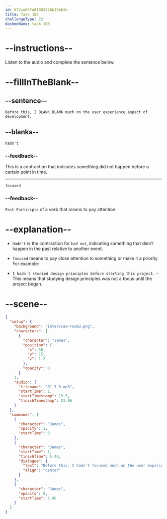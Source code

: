 ```yaml
---
id: 672ce07fa81803826b15b63e
title: Task 108
challengeType: 22
dashedName: task-108
---
```


<!-- (audio) James: Before this, I hadn't focused much on the user experience aspect of development. -->

# --instructions--

Listen to the audio and complete the sentence below.

# --fillInTheBlank--

## --sentence--

`Before this, I BLANK BLANK much on the user experience aspect of development.`

## --blanks--

`hadn't`

### --feedback--

This is a contraction that indicates something did not happen before a certain point in time.

---

`focused`

### --feedback--

`Past Participle` of a verb that means to pay attention.

# --explanation--

- `Hadn't` is the contraction for `had not`, indicating something that didn’t happen in the past relative to another event.

- `focused` means to pay close attention to something or make it a priority. For example:

- `I hadn't studied design principles before starting this project.` - This means that studying design principles was not a focus until the project began.

# --scene--

```json
{
  "setup": {
    "background": "interview-room3.png",
    "characters": [
      {
        "character": "James",
        "position": {
          "x": 50,
          "y": 15,
          "z": 1.2
        },
        "opacity": 0
      }
    ],
    "audio": {
      "filename": "B1_3-3.mp3",
      "startTime": 1,
      "startTimestamp": 19.5,
      "finishTimestamp": 23.96
    }
  },
  "commands": [
    {
      "character": "James",
      "opacity": 1,
      "startTime": 0
    },
    {
      "character": "James",
      "startTime": 1,
      "finishTime": 5.46,
      "dialogue": {
        "text": "Before this, I hadn't focused much on the user experience aspect of development.",
        "align": "center"
      }
    },
    {
      "character": "James",
      "opacity": 0,
      "startTime": 5.96
    }
  ]
}
```
